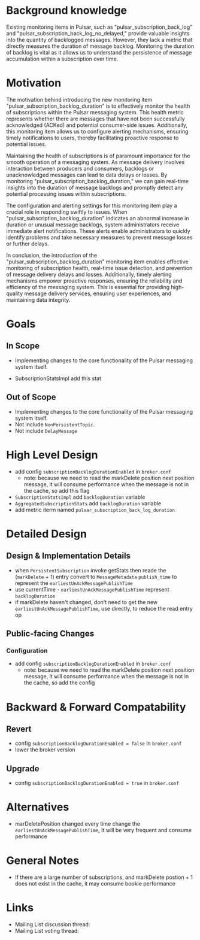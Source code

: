 # Background knowledge
Existing monitoring items in Pulsar, such as "pulsar_subscription_back_log" and "pulsar_subscription_back_log_no_delayed," provide valuable insights into the quantity of backlogged messages. However, they lack a metric that directly measures the duration of message backlog. Monitoring the duration of backlog is vital as it allows us to understand the persistence of message accumulation within a subscription over time.

# Motivation

The motivation behind introducing the new monitoring item "pulsar_subscription_backlog_duration" is to effectively monitor the health of subscriptions within the Pulsar messaging system. This health metric represents whether there are messages that have not been successfully acknowledged (ACKed) and potential consumer-side issues. Additionally, this monitoring item allows us to configure alerting mechanisms, ensuring timely notifications to users, thereby facilitating proactive response to potential issues.

Maintaining the health of subscriptions is of paramount importance for the smooth operation of a messaging system. As message delivery involves interaction between producers and consumers, backlogs or unacknowledged messages can lead to data delays or losses. By monitoring "pulsar_subscription_backlog_duration," we can gain real-time insights into the duration of message backlogs and promptly detect any potential processing issues within subscriptions.

The configuration and alerting settings for this monitoring item play a crucial role in responding swiftly to issues. When "pulsar_subscription_backlog_duration" indicates an abnormal increase in duration or unusual message backlogs, system administrators receive immediate alert notifications. These alerts enable administrators to quickly identify problems and take necessary measures to prevent message losses or further delays.

In conclusion, the introduction of the "pulsar_subscription_backlog_duration" monitoring item enables effective monitoring of subscription health, real-time issue detection, and prevention of message delivery delays and losses. Additionally, timely alerting mechanisms empower proactive responses, ensuring the reliability and efficiency of the messaging system. This is essential for providing high-quality message delivery services, ensuring user experiences, and maintaining data integrity.

# Goals

## In Scope

* Implementing changes to the core functionality of the Pulsar messaging system itself.

* SubscriptionStatsImpl add this stat


## Out of Scope

* Implementing changes to the core functionality of the Pulsar messaging system itself.
* Not include `NonPersistentTopic`.
* Not include `DelayMessage`

# High Level Design

* add config `subscriptionBacklogDurationEnabled` in `broker.conf`
  * note: because we need to read the markDelete position next position message, it will consume performance when the message is not in the cache, so add this flag
* `SubscriptionStatsImpl` add `backlogDuration` variable
* `AggregatedSubscriptionStats` add `backlogDuration` variable
* add metric iterm named `pulsar_subscription_back_log_duration`

# Detailed Design


## Design & Implementation Details
* when `PersistentSubscription` invoke getStats then reade the (`markDelete` + 1) entry convert to `MessageMetadata` `publish_time` to represent the `earliestUnAckMessagePublishTime`
* use currentTime - `earliestUnAckMessagePublishTime` represent `backlogDuration`
* if markDelete haven't changed, don't need to get the new `earliestUnAckMessagePublishTime`, use directly, to reduce the read entry op

## Public-facing Changes


### Configuration

* add config `subscriptionBacklogDurationEnabled` in `broker.conf`
  * note: because we need to read the markDelete position next position message, it will consume performance when the message is not in the cache, so add the config

# Backward & Forward Compatability

## Revert

* config `subscriptionBacklogDurationEnabled = false` in `broker.conf`
* lower the broker version

## Upgrade

* config `subscriptionBacklogDurationEnabled = true` in `broker.conf`

# Alternatives

* marDeletePosition changed every time change the `earliestUnAckMessagePublishTime`, It will be very frequent and consume performance

# General Notes
* If there are a large number of subscriptions, and markDelete postion + 1 does not exist in the cache, it may consume bookie performance

# Links

* Mailing List discussion thread:
* Mailing List voting thread: